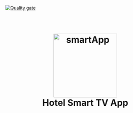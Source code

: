   [![Quality gate](https://sonarcloud.io/api/project_badges/quality_gate?project=hoangduongle_smarttv_app)](https://sonarcloud.io/summary/new_code?id=hoangduongle_smarttv_app)
<h1 align="center">
  <br>
 <img src="https://i.ibb.co/x6LF85N/logo-foreground.png" alt="smartApp" width="200">
  <br>
  Hotel Smart TV App
  <br>
</h1>

